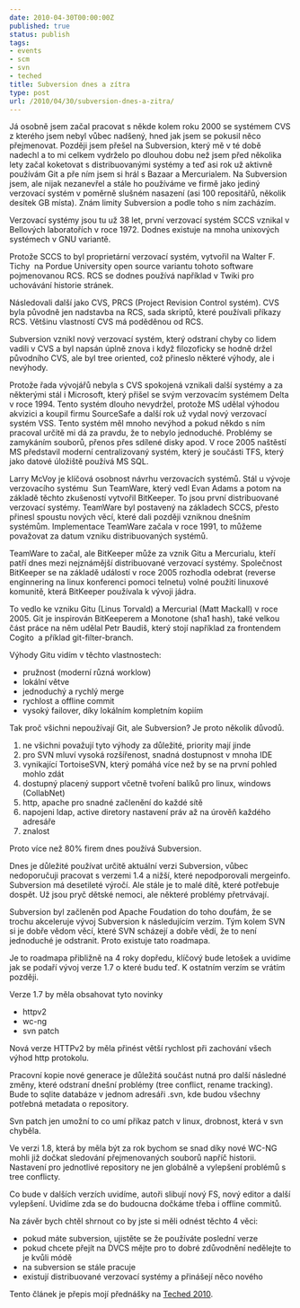 ```yaml
---
date: 2010-04-30T00:00:00Z
published: true
status: publish
tags:
- events
- scm
- svn
- teched
title: Subversion dnes a zítra
type: post
url: /2010/04/30/subversion-dnes-a-zitra/
---
```


<!-- 		@page { margin: 0.79in } 		P { margin-bottom: 0.08in } -->Já osobně jsem začal pracovat s někde kolem roku 2000 se systémem CVS z kterého jsem nebyl vůbec nadšený, hned jak jsem se pokusil něco přejmenovat. Později jsem přešel na Subversion, který mě v té době nadechl a to mi celkem vydrželo po dlouhou dobu než jsem před několika lety začal koketovat s distribuovanými systémy a teď asi rok už aktivně používám Git a pře ním jsem si hrál s Bazaar a Mercurialem. Na Subversion jsem, ale nijak nezanevřel a stále ho používáme ve firmě jako jediný verzovací systém v poměrně slušném nasazení (asi 100 repositářů, několik desítek GB místa). Znám limity Subversion a podle toho s ním zacházím.

Verzovací systémy jsou tu už 38 let, první verzovací systém SCCS vznikal v Bellových laboratořích v roce 1972. Dodnes existuje na mnoha unixových systémech v GNU variantě.

Protože SCCS to byl proprietární verzovací systém, vytvořil na Walter F. Tichy  na Pordue University open source variantu tohoto software pojmenovanou RCS. RCS se dodnes používá například v Twiki pro uchovávání historie stránek.

Následovali další jako CVS, PRCS (Project Revision Control systém). CVS byla původně jen nadstavba na RCS, sada skriptů, které používali příkazy RCS. Většinu vlastností CVS má poděděnou od RCS.

Subversion vznikl nový verzovací systém, který odstraní chyby co lidem vadili v CVS a byl napsán úplně znova i když filozoficky se hodně držel původního CVS, ale byl tree oriented, což přineslo některé výhody, ale i nevýhody.

Protože řada vývojářů nebyla s CVS spokojená vznikali další systémy a za některými stál i Microsoft, který přišel se svým verzovacím systémem Delta v roce 1994. Tento systém dlouho nevydržel, protože MS udělal výhodou akvizici a koupil firmu SourceSafe a další rok už vydal nový verzovací systém VSS. Tento systém měl mnoho nevýhod a pokud někdo s ním pracoval určitě mi dá za pravdu, že to nebylo jednoduché. Problémy se zamykáním souborů, přenos přes sdílené disky apod. V roce 2005 naštěstí MS představil moderní centralizovaný systém, který je součásti TFS, který jako datové úložiště používá MS SQL.

Larry McVoy je klíčová osobnost návrhu verzovacích systémů. Stál u vývoje verzovacího systému  Sun TeamWare, který vedl Evan Adams a potom na základě těchto zkušeností vytvořil BitKeeper. To jsou první distribuované verzovací systémy. TeamWare byl postavený na základech SCCS, přesto přinesl spoustu nových věcí, které dali později vzniknou dnešním systémům. Implementace TeamWare začala v roce 1991, to můžeme považovat za datum vzniku distribuovaných systémů.

TeamWare to začal, ale BitKeeper může za vznik Gitu a Mercurialu, kteří patří dnes mezi nejznámější distribuované verzovací systémy. Společnost BitKeeper se na základě událostí v roce 2005 rozhodla odebrat (reverse enginnering na linux konferenci pomoci telnetu) volné použití linuxové komunitě, která BitKeeper používala k vývoji jádra.

To vedlo ke vzniku Gitu (Linus Torvald) a Mercurial (Matt Mackall) v roce 2005. Git je inspirován BitKeeperem a Monotone (sha1 hash), také velkou část práce na něm udělal Petr Baudiš, který stojí například za frontendem Cogito  a příklad git-filter-branch.

Výhody Gitu vidím v těchto vlastnostech:
<ul>
	<li>pružnost 	(moderní různá worklow)</li>
	<li>lokální 	větve</li>
	<li>jednoduchý a 	rychlý merge</li>
	<li>rychlost a 	offline commit</li>
	<li>vysoký 	failover, díky lokálním kompletním kopiím</li>
</ul>
Tak proč všichni nepoužívají Git, ale Subversion? Je proto několik důvodů.
<ol>
	<li>ne všichni 	považují tyto výhody za důležité, priority mají jinde</li>
	<li>pro SVN mluví 	vysoká rozšířenost, snadná dostupnost v mnoha IDE</li>
	<li>vynikající 	TortoiseSVN, který pomáhá více než by se na první pohled mohlo 	zdát</li>
	<li>dostupný 	placený support včetně tvoření balíků pro linux, windows 	(CollabNet)</li>
	<li>http, apache 	pro snadné začlenění do každé sítě</li>
	<li>napojeni 	ldap, active diretory nastavení práv až na úrověň každého 	adresáře</li>
	<li>znalost</li>
</ol>
Proto více než 80% firem dnes používá Subversion.

Dnes je důležité používat určitě aktuální verzi Subversion, vůbec nedoporučuji pracovat s verzemi 1.4 a nižší, které nepodporovali mergeinfo. Subversion má desetileté výročí. Ale stále je to malé dítě, které potřebuje dospět. Už jsou pryč dětské nemoci, ale některé problémy přetrvávají.

Subversion byl začleněn pod Apache Foudation do toho doufám, že se trochu akceleruje vývoj Subversion k následujícím verzím. Tým kolem SVN si je dobře vědom věcí, které SVN scházejí a dobře vědí, že to není jednoduché je odstranit. Proto existuje tato roadmapa.

Je to roadmapa přibližně na 4 roky dopředu, klíčový bude letošek a uvidíme jak se podaří vývoj verze 1.7 o které budu teď. K ostatním verzím se vrátím později.

Verze 1.7 by měla obsahovat tyto novinky
<ul>
	<li>httpv2</li>
	<li>wc-ng</li>
	<li>svn patch</li>
</ul>
Nová verze HTTPv2 by měla přinést větší rychlost při zachování všech výhod http protokolu.

Pracovní kopie nové generace je důležitá součást nutná pro další následné změny, které odstraní dnešní problémy (tree conflict, rename tracking). Bude to sqlite databáze v jednom adresáři .svn, kde budou všechny potřebná metadata o repository.

Svn patch jen umožní to co umí příkaz patch v linux, drobnost, která v svn chyběla.

Ve verzi 1.8, která by měla být za rok bychom se snad díky nové WC-NG mohli již dočkat sledování přejmenovaných souborů napříč historii. Nastavení pro jednotlivé repository ne jen globálně a vylepšení problémů s tree conflicty.

Co bude v dalších verzích uvidíme, autoři slibují nový FS, nový editor a další vylepšení. Uvidíme zda se do budoucna dočkáme třeba i offline commitů.

Na závěr bych chtěl shrnout co by jste si měli odnést těchto 4 věci:
<ul>
	<li>pokud máte 		subversion, ujistěte se že používáte poslední verze</li>
	<li>pokud chcete 		přejít na DVCS mějte pro to dobré zdůvodnění nedělejte to 		je kvůli módě</li>
	<li>na 		subversion se stále pracuje</li>
	<li>existují 		distribuované verzovací systémy a přinášejí něco nového</li>
</ul>
Tento článek je přepis mojí přednášky na <a href="http://www.slideshare.net/ladislavprskavec/subversion-dnes-a-ztra">Teched 2010</a>.
